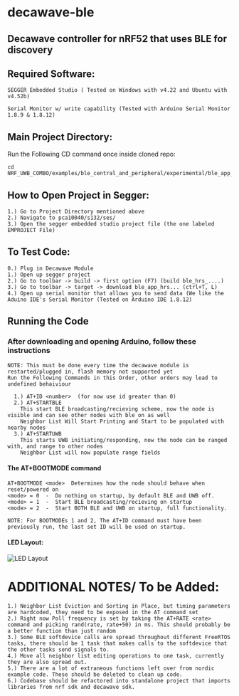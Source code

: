 # decawave-ble
## Decawave controller for nRF52 that uses BLE for discovery

##  Required Software:
  
    SEGGER Embedded Studio ( Tested on Windows with v4.22 and Ubuntu with v4.52b)
  
    Serial Monitor w/ write capability (Tested with Arduino Serial Monitor 1.8.9 & 1.8.12)

## Main Project Directory:

  Run the Following CD command once inside cloned repo:
 
    cd NRF_UWB_COMBO/examples/ble_central_and_peripheral/experimental/ble_app_hrs_rscs_relay/

## How to Open Project in Segger:

    1.) Go to Project Directory mentioned above
    2.) Navigate to pca10040/s132/ses/
    3.) Open the segger embedded studio project file (the one labeled EMPROJECT File)

## To Test Code:
    0.) Plug in Decawave Module
    1.) Open up segger project
    2.) Go to toolbar -> build -> first option (F7) (build ble_hrs_....)
    3.) Go to toolbar -> target -> download ble_app_hrs... (ctrl+T, L)
    4.) Open up serial monitor that allows you to send data (We like the Aduino IDE's Serial Monitor (Tested on Arduino IDE 1.8.12)
  
## Running the Code

###  After downloading and opening Arduino, follow these instructions
  
    NOTE: This must be done every time the decawave module is restarted/plugged in, flash memory not supported yet
    Run the Following Commands in this Order, other orders may lead to undefined behaiviour
  
      1.) AT+ID <number>  (for now use id greater than 0)
      2.) AT+STARTBLE
        This start BLE broadcasting/recieving scheme, now the node is visible and can see other nodes with ble on as well
        Neighbor List Will Start Printing and Start to be populated with nearby nodes
      3.) AT+STARTUWB
        This starts UWB initiating/responding, now the node can be ranged with, and range to other nodes
        Neighbor List will now populate range fields
       
       
#### The AT+BOOTMODE command
    
    AT+BOOTMODE <mode>  Determines how the node should behave when reset/powered on
    <mode> = 0  -  Do nothing on startup, by default BLE and UWB off.
    <mode> = 1  -  Start BLE broadcasting/recieving on startup
    <mode> = 2  -  Start BOTH BLE and UWB on startup, full functionality.
    
    NOTE: For BOOTMODEs 1 and 2, The AT+ID command must have been previously run, the last set ID will be used on startup. 
#### LED Layout: 

   ![LED Layout](https://github.com/WiseLabCMU/decawave-ble/blob/master/images/decawaveLED.png?raw=true)
  
# ADDITIONAL NOTES/ To be Added: 
  
    1.) Neighbor List Eviction and Sorting in Place, but timing parameters are hardcoded, they need to be exposed in the AT command set
    2.) Right now Poll frequency is set by taking the AT+RATE <rate> command and picking rand(rate, rate+50) in ms. This should probably be a better function than just random
    3.) Some BLE softdevice calls are spread throughout different FreeRTOS tasks, there should be 1 task that makes calls to the softdevice that the other tasks send signals to.
    4.) Move all neighbor list editing operations to one task, currently they are also spread out.
    5.) There are a lot of extraneous functions left over from nordic example code. These should be deleted to clean up code.
    6.) Codebase should be refactored into standalone project that imports libraries from nrf sdk and decawave sdk. 
   
    
  
  

